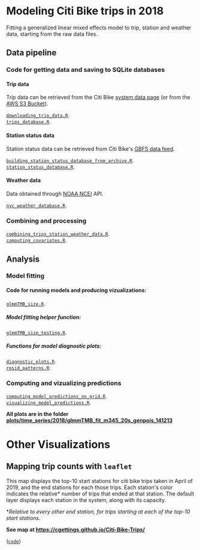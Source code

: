 # Modeling Citi Bike trips in 2018

Fitting a generalized linear mixed effects model to trip, station and weather data, starting from the raw data files.

## Data pipeline

### Code for getting data and saving to SQLite databases

#### Trip data

Trip data can be retrieved from the Citi Bike [system data page](https://www.citibikenyc.com/system-data) (or from the [AWS S3 Bucket](https://s3.amazonaws.com/tripdata/index.html)).

[`downloading_trip_data.R`](code/downloading_trip_data.R).  
[`trips_database.R`](code/trips_database.R).  

#### Station status data

Station status data can be retrieved from Citi Bike's [GBFS data feed](https://gbfs.citibikenyc.com/gbfs/en/station_status.json).

[`building_station_status_database_from_archive.R`](code/building_station_status_database_from_archive.R).  
[`station_status_database.R`](code/station_status_database.R).  

#### Weather data

Data obtained through [NOAA NCEI](https://www.ncei.noaa.gov/) API.

[`nyc_weather_database.R`](code/nyc_weather_database.R).  

### Combining and processing

[`combining_trips_station_weather_data.R`](code/combining_trips_station_weather_data.R).  
[`computing_covariates.R`](code/computing_covariates.R).  

## Analysis

### Model fitting

#### Code for running models and producing vizualizations:

[`glmmTMB_size.R`](code/glmmTMB_size.R).  

##### Model fitting helper function:

[`glmmTMB_size_testing.R`](code/functions/glmmTMB_size_testing.R).  

##### Functions for model diagnostic plots:

[`diagnostic_plots.R`](code/functions/diagnostic_plots.R).  
[`resid_patterns.R`](code/functions/resid_patterns.R).  

### Computing and vizualizing predictions

[`computing_model_predictions_on_grid.R`](code/computing_model_predictions_on_grid.R).  
[`visualizing_model_predictions.R`](code/visualizing_model_predictions.R).  


**All plots are in the folder [plots/time_series/2018/glmmTMB_fit_m345_20s_genpois_141213](plots/time_series/2018/glmmTMB_fit_m345_20s_genpois_141213)**


# Other Visualizations

## Mapping trip counts with `leaflet`

This map displays the top-10 start stations for citi bike trips taken in April of 2019, and the end stations for each those trips. Each station's color indicates the relative* number of trips that ended at that station. The default layer displays each station in the system, along with its capacity.

*_Relative to every other end station, for trips starting at each of the top-10 start stations._

**See map at https://cgettings.github.io/Citi-Bike-Trips/**

([`code`](code/station_trips_leaflet.R))


